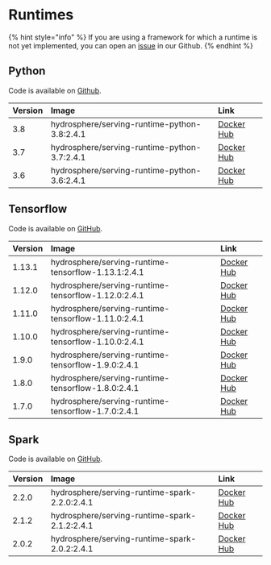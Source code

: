# Runtimes

{% hint style="info" %}
If you are using a framework for which a runtime is not yet implemented, you can open an [issue](https://github.com/Hydrospheredata/hydro-serving/issues/new) in our Github.
{% endhint %}

## Python

Code is available on [Github](https://github.com/Hydrospheredata/hydro-serving-python).

| Version | Image | Link |
| :--- | :--- | :--- |
| 3.8 | hydrosphere/serving-runtime-python-3.8:2.4.1 | [Docker Hub](https://hub.docker.com/r/hydrosphere/serving-runtime-python-3.8/tags) |
| 3.7 | hydrosphere/serving-runtime-python-3.7:2.4.1 | [Docker Hub](https://hub.docker.com/r/hydrosphere/serving-runtime-python-3.7) |
| 3.6 | hydrosphere/serving-runtime-python-3.6:2.4.1 | [Docker Hub](https://hub.docker.com/r/hydrosphere/serving-runtime-python-3.6) |

## Tensorflow

Code is available on [GitHub](https://github.com/Hydrospheredata/hydro-serving-tensorflow).

| Version | Image | Link |
| :--- | :--- | :--- |
| 1.13.1 | hydrosphere/serving-runtime-tensorflow-1.13.1:2.4.1 | [Docker Hub](https://hub.docker.com/r/hydrosphere/serving-runtime-tensorflow-1.13.1) |
| 1.12.0 | hydrosphere/serving-runtime-tensorflow-1.12.0:2.4.1 | [Docker Hub](https://hub.docker.com/r/hydrosphere/serving-runtime-tensorflow-1.12.0) |
| 1.11.0 | hydrosphere/serving-runtime-tensorflow-1.11.0:2.4.1 | [Docker Hub](https://hub.docker.com/r/hydrosphere/serving-runtime-tensorflow-1.11.0) |
| 1.10.0 | hydrosphere/serving-runtime-tensorflow-1.10.0:2.4.1 | [Docker Hub](https://hub.docker.com/r/hydrosphere/serving-runtime-tensorflow-1.10.0) |
| 1.9.0 | hydrosphere/serving-runtime-tensorflow-1.9.0:2.4.1 | [Docker Hub](https://hub.docker.com/r/hydrosphere/serving-runtime-tensorflow-1.9.0) |
| 1.8.0 | hydrosphere/serving-runtime-tensorflow-1.8.0:2.4.1 | [Docker Hub](https://hub.docker.com/r/hydrosphere/serving-runtime-tensorflow-1.8.0) |
| 1.7.0 | hydrosphere/serving-runtime-tensorflow-1.7.0:2.4.1 | [Docker Hub](https://hub.docker.com/r/hydrosphere/serving-runtime-tensorflow-1.7.0) |

## Spark

Code is available on [GitHub](https://github.com/Hydrospheredata/hydro-serving-spark).

| Version | Image | Link |
| :--- | :--- | :--- |
| 2.2.0 | hydrosphere/serving-runtime-spark-2.2.0:2.4.1 | [Docker Hub](https://hub.docker.com/r/hydrosphere/serving-runtime-spark-2.2.0) |
| 2.1.2 | hydrosphere/serving-runtime-spark-2.1.2:2.4.1 | [Docker Hub](https://hub.docker.com/r/hydrosphere/serving-runtime-spark-2.1.2) |
| 2.0.2 | hydrosphere/serving-runtime-spark-2.0.2:2.4.1 | [Docker Hub](https://hub.docker.com/r/hydrosphere/serving-runtime-spark-2.0.2) |

